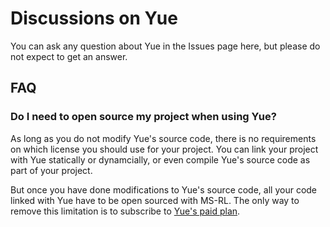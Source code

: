 # Discussions on Yue

You can ask any question about Yue in the Issues page here, but please do not expect to get an answer.

## FAQ

### Do I need to open source my project when using Yue?

As long as you do not modify Yue's source code, there is no requirements on which license you should use for your project. You can link your project with Yue statically or dynamcially, or even compile Yue's source code as part of your project.

But once you have done modifications to Yue's source code, all your code linked with Yue have to be open sourced with MS-RL. The only way to remove this limitation is to subscribe to [Yue's paid plan][paid-plan].

[paid-plan]: https://github.com/yue/yue/tree/master/docs/paid_plans
